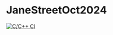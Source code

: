 # JaneStreetOct2024
[![C/C++ CI](https://github.com/evangoertzen/JaneStreetOct2024/actions/workflows/c-cpp.yml/badge.svg)](https://github.com/evangoertzen/JaneStreetOct2024/actions/workflows/c-cpp.yml)
